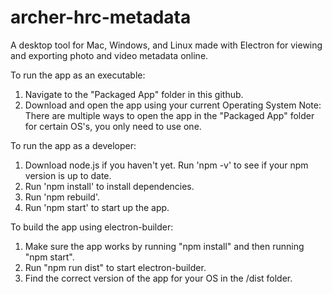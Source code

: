# archer-hrc-metadata

A desktop tool for Mac, Windows, and Linux made with Electron for viewing and exporting photo and video metadata online.

To run the app as an executable:
1. Navigate to the "Packaged App" folder in this github.
2. Download and open the app using your current Operating System
Note: There are multiple ways to open the app in the "Packaged App" folder for certain OS's, you only need to use one.

To run the app as a developer:
1. Download node.js if you haven't yet. Run 'npm -v' to see if your npm version is up to date.
2. Run 'npm install' to install dependencies.
3. Run 'npm rebuild'.
4. Run 'npm start' to start up the app.

To build the app using electron-builder:
1. Make sure the app works by running "npm install" and then running "npm start".
2. Run "npm run dist" to start electron-builder.
3. Find the correct version of the app for your OS in the /dist folder.

